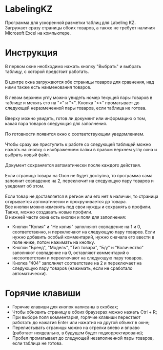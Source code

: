 # LabelingKZ
Программа для ускоренной разметки таблиц для Labeling KZ. Загружает сразу страницы обоих товаров, а также не требует наличия Microsoft Excel на компьютере.
# Инструкция
В первом окне необходимо нажать кнопку "Выбрать" и выбрать таблицу, с которой предстоит работать.  
<br />
В центре окна загружаются обе страницы товаров для сравнения, над ними также есть наименования товаров.  
<br />
В левом верхнем углу можно увидеть номер текущей пары товаров в таблице и менять его на "<" и ">". Кнопка ">>" проматывает до следующей неразмеченной пары товаров, если таблица не готова.  
<br />
Вверху можно увидеть, готов ли документ или информацию о том, какая пара товаров следующая для заполнения.  
<br />
По готовности появится окно с соответствующим уведомлением.  
<br />
Чтобы сразу же приступить к работе со следующей таблицей можно нажать на кнопку с изображением папки в правом верхнем углу окна и выбрать новый файл.  
<br />
Документ сохраняется автоматически после каждого действия.  
<br />
Если страница товара на Озон не будет доступна, то программа сама заполнит совпадение на 2, переключит на следующую пару товаров и уведомит об этом.  
<br />
Если товар не доставляется в регион или его нет в наличии, то страница открывается автоматически и прокручивается до товара.
<br />
Все кнопки можно изменять под свои нужды и сохранять в профили. Также, можно создавать новые профили.
<br />
В нижней части окна есть кнопки и поля для заполнения:
- Кнопки "Копия" и "Не копия" заполняют совпадение на 1 и 0, соответственно, и переключают на следующую пару товаров. Если нужно добавить особый комментарий, нужно сначала его ввести в поле ниже, потом нажимать на кнопку.
- Кнопки "Бренд", "Модель", "Тип товара", "Б/у" и "Количество" заполняют совпадение на 0, оставляют комментарий о несоответствии и переключают на следующую пару товаров.
- Кнопка "404" заполняет соответствие на 2 и переключает на следующую пару товаров (нажимать, если не сработало автоматически).
# Горячие клавиши
- Горячие клавиши для кнопок написаны в скобках;
- Чтобы обновить страницу в обоих браузерах можно нажать Ctrl + R;
- При выборе поля комментария, горячие клавиши перестают работать до нажатия Enter или нажатия на другой объект в окне;
- Перелистывать страницы можно на стрелки влево и вправо (работает неидеально, в будущем будет подкорректировано);
- Пробел проматывает до следующей незаполненной пары товаров, если таблица не готова.
